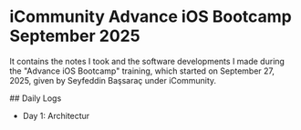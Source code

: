 # iCommunity Advance iOS Bootcamp September 2025

It contains the notes I took and the software developments I made during the "Advance iOS Bootcamp" training, which started on September 27, 2025, given by Seyfeddin Başsaraç under iCommunity.

## Daily Logs
- Day 1: Architectur

